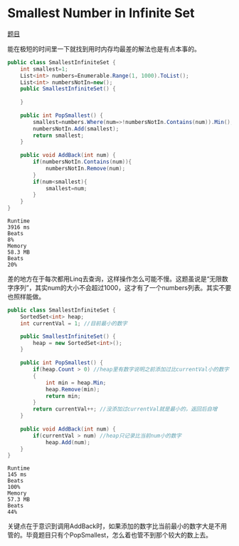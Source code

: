 # Smallest Number in Infinite Set

[题目](https://leetcode.com/problems/smallest-number-in-infinite-set/description/)

能在极短的时间里一下就找到用时内存均最差的解法也是有点本事的。

```c#
public class SmallestInfiniteSet {
    int smallest=1;
    List<int> numbers=Enumerable.Range(1, 1000).ToList();
    List<int> numbersNotIn=new();
    public SmallestInfiniteSet() {
        
    }
    
    public int PopSmallest() {
        smallest=numbers.Where(num=>!numbersNotIn.Contains(num)).Min();
        numbersNotIn.Add(smallest);
        return smallest;
    }
    
    public void AddBack(int num) {
        if(numbersNotIn.Contains(num)){
            numbersNotIn.Remove(num);
        }
        if(num<smallest){
            smallest=num;
        }
    }
}
```

```
Runtime
3916 ms
Beats
8%
Memory
58.3 MB
Beats
20%
```

差的地方在于每次都用Linq去查询，这样操作怎么可能不慢。这题虽说是“无限数字序列”，其实num的大小不会超过1000，这才有了一个numbers列表。其实不要也照样能做。

```c#
public class SmallestInfiniteSet {
    SortedSet<int> heap;
    int currentVal = 1; //目前最小的数字

    public SmallestInfiniteSet() {
        heap = new SortedSet<int>();
    }
    
    public int PopSmallest() {
        if(heap.Count > 0) //heap里有数字说明之前添加过比currentVal小的数字
        {
            int min = heap.Min;
            heap.Remove(min);
            return min;
        }
        return currentVal++; //没添加过currentVal就是最小的，返回后自增
    }
    
    public void AddBack(int num) {
        if(currentVal > num) //heap只记录比当前num小的数字
            heap.Add(num);
    }
}
```

```
Runtime
145 ms
Beats
100%
Memory
57.3 MB
Beats
44%
```

关键点在于意识到调用AddBack时，如果添加的数字比当前最小的数字大是不用管的。毕竟题目只有个PopSmallest，怎么着也管不到那个较大的数上去。